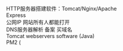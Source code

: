 HTTP服务器搭建软件：Tomcat/Nginx/Apache  
Express  
公网IP 网站所有人都能打开  
DNS服务器解析 备案 买域名  
Tomcat webservers software  (Java)  
PM2 (
